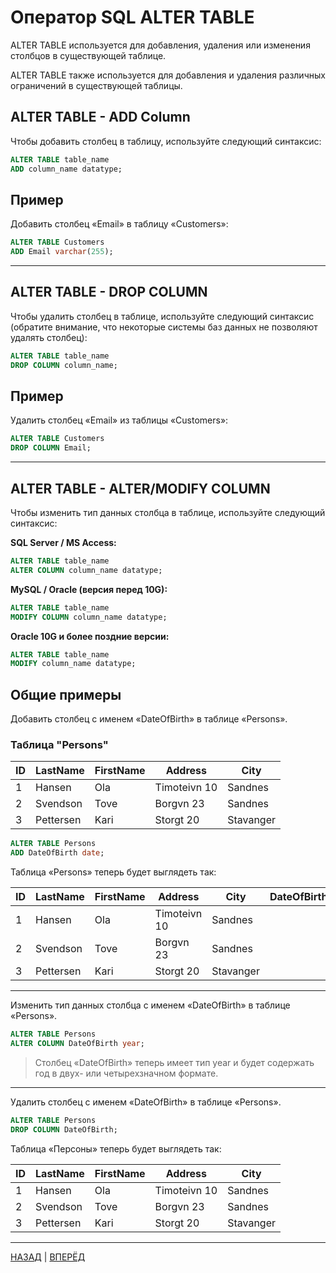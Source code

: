 # Оператор SQL ALTER TABLE

ALTER TABLE используется для добавления, удаления или изменения столбцов в существующей таблице.

ALTER TABLE также используется для добавления и удаления различных ограничений в существующей таблицы.

## ALTER TABLE - ADD Column

Чтобы добавить столбец в таблицу, используйте следующий синтаксис:

``` SQL
ALTER TABLE table_name 
ADD column_name datatype;
```

## Пример

Добавить столбец «Email» в таблицу «Customers»:

``` SQL
ALTER TABLE Customers  
ADD Email varchar(255);
```
---

## ALTER TABLE - DROP COLUMN

Чтобы удалить столбец в таблице, используйте следующий синтаксис (обратите внимание, что некоторые системы баз данных не позволяют удалять столбец):

``` SQL
ALTER TABLE table_name 
DROP COLUMN column_name;
```

## Пример

Удалить столбец «Email» из таблицы «Customers»:

``` SQL
ALTER TABLE Customers  
DROP COLUMN Email;
```
---

## ALTER TABLE - ALTER/MODIFY COLUMN

Чтобы изменить тип данных столбца в таблице, используйте следующий синтаксис:

**SQL Server / MS Access:**

``` SQL
ALTER TABLE table_name 
ALTER COLUMN column_name datatype;
```

**МySQL / Oracle (версия перед 10G):**

``` SQL
ALTER TABLE table_name 
MODIFY COLUMN column_name datatype;
```

**Oracle 10G и более поздние версии:**

``` SQL
ALTER TABLE table_name
MODIFY column_name datatype;
```

## Общие примеры

Добавить столбец с именем «DateOfBirth» в таблице «Persons».

### Таблица "Persons"
| ID | LastName | FirstName | Address | City |
|--|--|--|--|--|
| 1 | Hansen | Ola | Timoteivn 10 | Sandnes |
| 2 | Svendson | Tove | Borgvn 23 | Sandnes |
| 3 | Pettersen | Kari | Storgt 20 | Stavanger |

``` SQL
ALTER TABLE Persons  
ADD DateOfBirth date;
```

Таблица «Persons» теперь будет выглядеть так:

| ID | LastName | FirstName | Address | City | DateOfBirth |
|--|--|--|--|--|--|
| 1 | Hansen | Ola | Timoteivn 10 | Sandnes |
| 2 | Svendson | Tove | Borgvn 23 | Sandnes |
| 3 | Pettersen | Kari | Storgt 20 | Stavanger |
---

Изменить тип данных столбца с именем «DateOfBirth» в таблице «Persons».

``` SQL
ALTER TABLE Persons  
ALTER COLUMN DateOfBirth year;
```

> Cтолбец «DateOfBirth» теперь имеет тип year и будет содержать год в двух- или четырехзначном формате.
---

Удалить столбец с именем «DateOfBirth» в таблице «Persons».

``` SQL
ALTER TABLE Persons  
DROP COLUMN DateOfBirth;
```

Таблица «Персоны» теперь будет выглядеть так:

| ID | LastName | FirstName | Address | City |
|--|--|--|--|--|
| 1 | Hansen | Ola | Timoteivn 10 | Sandnes |
| 2 | Svendson | Tove | Borgvn 23 | Sandnes |
| 3 | Pettersen | Kari | Storgt 20 | Stavanger |

---

[НАЗАД](/SQL_DATABASE/SQL_DROP_TABLE.md)  | [ВПЕРЁД](#)

